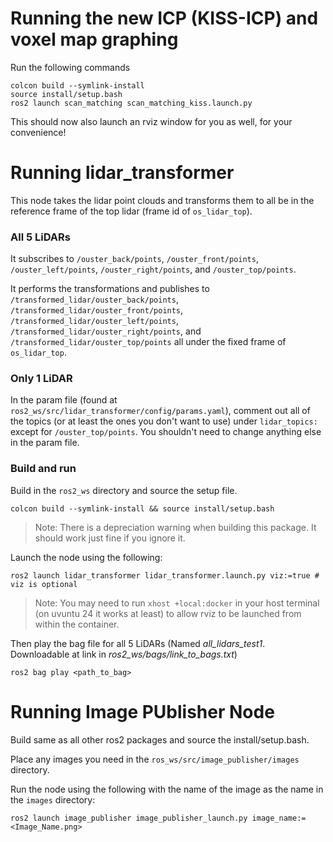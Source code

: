 # Running the new ICP (KISS-ICP) and voxel map graphing
Run the following commands
```
colcon build --symlink-install
source install/setup.bash
ros2 launch scan_matching scan_matching_kiss.launch.py
```

This should now also launch an rviz window for you as well, for your convenience! 


# Running lidar_transformer

This node takes the lidar point clouds and transforms them to all be in the reference frame of the top lidar (frame id of `os_lidar_top`).

### All 5 LiDARs
It subscribes to `/ouster_back/points`, `/ouster_front/points`, `/ouster_left/points`, `/ouster_right/points`, and `/ouster_top/points`.

It performs the transformations and publishes to `/transformed_lidar/ouster_back/points`, `/transformed_lidar/ouster_front/points`, `/transformed_lidar/ouster_left/points`, `/transformed_lidar/ouster_right/points`, and
`/transformed_lidar/ouster_top/points` all under the fixed frame of `os_lidar_top`.

### Only 1 LiDAR

In the param file (found at `ros2_ws/src/lidar_transformer/config/params.yaml`), comment out all of the topics (or at least the ones you don't want to use) under `lidar_topics: ` except for `/ouster_top/points`. You shouldn't need to change anything else in the param file. 

### Build and run

Build in the `ros2_ws` directory and source the setup file.

```
colcon build --symlink-install && source install/setup.bash
```

> Note: There is a depreciation warning when building this package. It should work just fine if you ignore it.

Launch the node using the following:

```
ros2 launch lidar_transformer lidar_transformer.launch.py viz:=true # viz is optional 
```
> Note: You may need to run `xhost +local:docker` in your host terminal (on uvuntu 24 it works at least) to allow rviz to be launched from within the container.

Then play the bag file for all 5 LiDARs (Named *all_lidars_test1*. Downloadable at link in *ros2_ws/bags/link_to_bags.txt*)

```
ros2 bag play <path_to_bag>
```

# Running Image PUblisher Node

Build same as all other ros2 packages and source the install/setup.bash.

Place any images you need in the `ros_ws/src/image_publisher/images` directory. 

Run the node using the following with the name of the image as the name in the `images` directory:
```
ros2 launch image_publisher image_publisher_launch.py image_name:=<Image_Name.png>
```